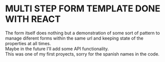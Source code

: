 # MULTI STEP FORM TEMPLATE DONE WITH REACT
The form itself does nothing but a demonstration of some sort of pattern to manage diferent forms within the same url and keeping state of the properties at all times.</br>
Maybe in the future I'll add some API functionality.</br>
This was one of my first proyects, sorry for the spanish names in the code.
